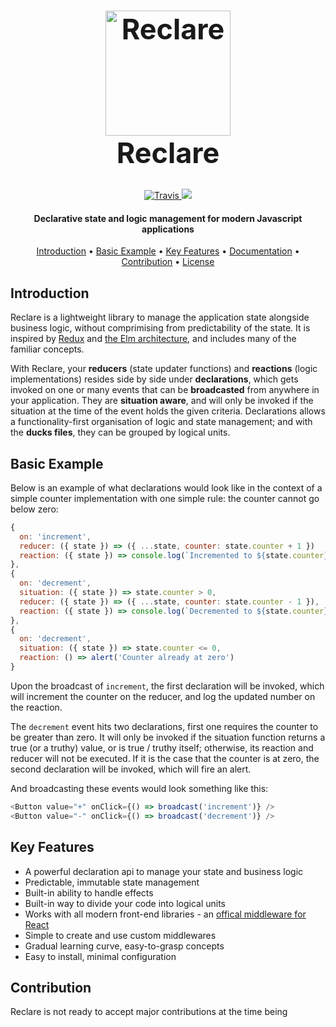 <h1 align="center" style="font-size: 45px; font-weight: bolder;">
  <a
    href="https://github.com/reclarejs/reclare"><img src="https://user-images.githubusercontent.com/2817993/40689568-07d04312-63a3-11e8-8795-5d83f162c9bd.png" alt="Reclare" width="200">
  </a>
  <div>
    Reclare
  </div>
</h1>

<p align="center">
  <a href="https://travis-ci.org/reclarejs/reclare">
    <img src="https://travis-ci.org/reclarejs/reclare.svg?branch=master"
         alt="Travis">
  </a>
  <a href="https://coveralls.io/github/reclarejs/reclare?branch=master">
    <img src="https://coveralls.io/repos/github/reclarejs/reclare/badge.svg?branch=master">
  </a>
</p>

<h4 align="center">Declarative state and logic management for modern Javascript applications</h4>

<p align="center">
  <a href="#introduction">Introduction</a> •
  <a href="#basic-example">Basic Example</a> •
  <a href="#key-features">Key Features</a> •
  <a href="https://docs.reclare.io">Documentation</a> •
  <a href="#contribution">Contribution</a> •
  <a href="#license">License</a>
</p>

## Introduction

Reclare is a lightweight library to manage the application state alongside business logic, without comprimising from predictability of the state. It is inspired by [Redux](https://redux.js.org/) and [the Elm architecture](https://guide.elm-lang.org/architecture/), and includes many of the familiar concepts.

With Reclare, your **reducers** (state updater functions) and **reactions** (logic implementations) resides side by side under **declarations**, which gets invoked on one or many events that can be **broadcasted** from anywhere in your application. They are **situation aware**, and will only be invoked if the situation at the time of the event holds the given criteria. Declarations allows a functionality-first organisation of logic and state management; and with the **ducks files**, they can be grouped by logical units.

## Basic Example

Below is an example of what declarations would look like in the context of a simple counter implementation with one simple rule: the counter cannot go below zero: 

```javascript
{
  on: 'increment',
  reducer: ({ state }) => ({ ...state, counter: state.counter + 1 })
  reaction: ({ state }) => console.log(`Incremented to ${state.counter}`)
},
{
  on: 'decrement',
  situation: ({ state }) => state.counter > 0,
  reducer: ({ state }) => ({ ...state, counter: state.counter - 1 }),
  reaction: ({ state }) => console.log(`Decremented to ${state.counter}`)
},
{
  on: 'decrement',
  situation: ({ state }) => state.counter <= 0,
  reaction: () => alert('Counter already at zero')
}

```

Upon the broadcast of `increment`, the first declaration will be invoked, which will increment the counter on the reducer, and log the updated number on the reaction.

The `decrement` event hits two declarations, first one requires the counter to be greater than zero. It will only be invoked if the situation function returns a true (or a truthy) value, or is true / truthy itself; otherwise, its reaction and reducer will not be executed. If it is the case that the counter is at zero, the second declaration will be invoked, which will fire an alert.

And broadcasting these events would look something like this:

```javascript
<Button value="+" onClick={() => broadcast('increment')} />
<Button value="-" onClick={() => broadcast('decrement')} />
```


## Key Features

* A powerful declaration api to manage your state and business logic
* Predictable, immutable state management
* Built-in ability to handle effects
* Built-in way to divide your code into logical units
* Works with all modern front-end libraries - an [offical middleware for React](https://github.com/reclarejs/react-reclare)
* Simple to create and use custom middlewares
* Gradual learning curve, easy-to-grasp concepts
* Easy to install, minimal configuration

## Contribution

Reclare is not ready to accept major contributions at the time being

